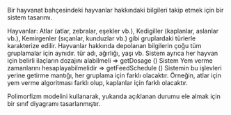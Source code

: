 Bir hayvanat bahçesindeki hayvanlar hakkındaki bilgileri takip etmek için bir sistem tasarımı.

Hayvanlar:
Atlar (atlar, zebralar, eşekler vb.),
Kedigiller (kaplanlar, aslanlar vb.),
Kemirgenler (sıçanlar, kunduzlar vb.) gibi gruplardaki türlerle karakterize edilir.
Hayvanlar hakkında depolanan bilgilerin çoğu tüm gruplamalar için aynıdır.
tür adı, ağırlığı, yaşı vb.
Sistem ayrıca her hayvan için belirli ilaçların dozajını alabilmeli => getDosage ()
Sistem Yem verme zamanlarını hesaplayabilmelidir => getFeedSchedule ()
Sistemin bu işlevleri yerine getirme mantığı, her gruplama için farklı olacaktır. Örneğin, atlar için yem verme algoritması farklı olup, kaplanlar için farklı olacaktır.

Polimorfizm modelini kullanarak, yukarıda açıklanan durumu ele almak için bir sınıf diyagramı tasarlanmıştır.
